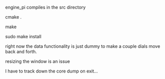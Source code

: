 engine_pi compiles in the src directory

cmake .

make

sudo make install



right now the data functionality is just dummy to make a couple dials move back and forth.

resizing the window is an issue

I have to track down the core dump on exit...
